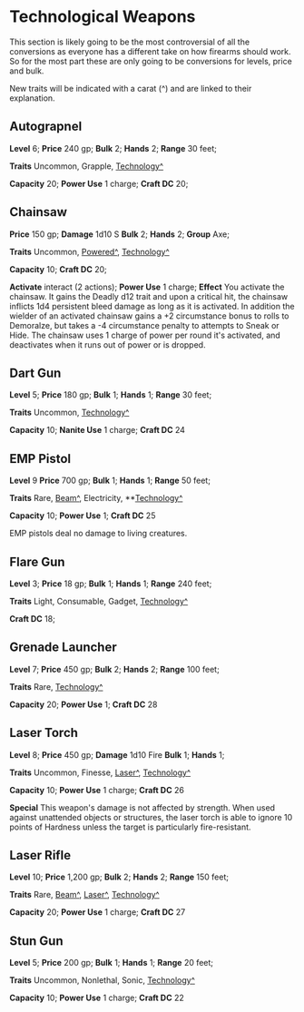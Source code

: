 # Technological Weapons

This section is likely going to be the most controversial of all the conversions as everyone has a different take on how firearms should work. So for the most part these are only going to be conversions for levels, price and bulk.

New traits will be indicated with a carat (^) and are linked to their explanation.

## Autograpnel

**Level** 6; **Price** 240 gp; **Bulk** 2; **Hands** 2; **Range** 30 feet;

**Traits** Uncommon, Grapple, [Technology^](/Traits/README.md#technology)

**Capacity** 20; **Power Use** 1 charge; **Craft DC** 20;

## Chainsaw

**Price** 150 gp; **Damage** 1d10 S **Bulk** 2; **Hands** 2; **Group** Axe;

**Traits** Uncommon, [Powered^](/Traits/README.md#powered), [Technology^](/Traits/README.md#technology)

**Capacity** 10; **Craft DC** 20;

**Activate** interact (2 actions); **Power Use** 1 charge; **Effect** You activate the chainsaw. It gains the Deadly d12 trait and upon a critical hit, the chainsaw inflicts 1d4 persistent bleed damage as long as it is activated. In addition the wielder of an activated chainsaw gains a +2 circumstance bonus to rolls to Demoralze, but takes a -4 circumstance penalty to attempts to Sneak or Hide. The chainsaw uses 1 charge of power per round it's activated, and deactivates when it runs out of power or is dropped.

## Dart Gun

**Level** 5; **Price** 180 gp; **Bulk** 1; **Hands** 1; **Range** 30 feet;

**Traits** Uncommon, [Technology^](/Traits/README.md#technology)

**Capacity** 10; **Nanite Use** 1 charge; **Craft DC** 24

## EMP Pistol

**Level** 9 **Price** 700 gp; **Bulk** 1; **Hands** 1; **Range** 50 feet;

**Traits** Rare, [Beam^](/Traits/README.md#beam), Electricity, **[Technology^](/Traits/README.md#technology)

**Capacity** 10; **Power Use** 1; **Craft DC** 25

EMP pistols deal no damage to living creatures.

## Flare Gun

**Level** 3; **Price** 18 gp; **Bulk** 1; **Hands** 1; **Range** 240 feet;

**Traits** Light, Consumable, Gadget, [Technology^](/Traits/README.md#technology)

**Craft DC** 18;

## Grenade Launcher

**Level** 7; **Price** 450 gp; **Bulk** 2; **Hands** 2; **Range** 100 feet;

**Traits** Rare, [Technology^](/Traits/README.md#technology)

**Capacity** 20; **Power Use** 1; **Craft DC** 28

## Laser Torch

**Level** 8; **Price** 450 gp; **Damage** 1d10 Fire **Bulk** 1; **Hands** 1;

**Traits** Uncommon, Finesse, [Laser^](/Traits/README.md#laser), [Technology^](/Traits/README.md#technology)

**Capacity** 10; **Power Use** 1 charge; **Craft DC** 26

**Special** This weapon's damage is not affected by strength. When used against unattended objects or structures, the laser torch is able to ignore 10 points of Hardness unless the target is particularly fire-resistant.

## Laser Rifle

**Level** 10; **Price** 1,200 gp; **Bulk** 2; **Hands** 2; **Range** 150 feet;

**Traits** Rare, [Beam^](/Traits/README.md#beam), [Laser^](/Traits/README.md#laser), [Technology^](/Traits/README.md#technology)

**Capacity** 20; **Power Use** 1 charge; **Craft DC** 27

## Stun Gun

**Level** 5; **Price** 200 gp; **Bulk** 1; **Hands** 1; **Range** 20 feet;

**Traits** Uncommon, Nonlethal, Sonic, [Technology^](/Traits/README.md#technology)

**Capacity** 10; **Power Use** 1 charge; **Craft DC** 22
